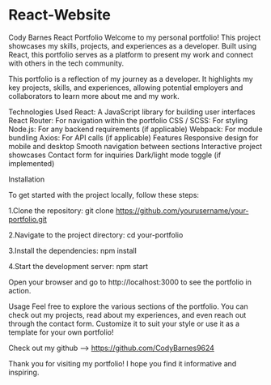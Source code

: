 # React-Website


Cody Barnes React Portfolio
Welcome to my personal portfolio! This project showcases my skills, projects, and experiences as a developer. Built using React, this portfolio serves as a platform to present my work and connect with others in the tech community.


This portfolio is a reflection of my journey as a developer. It highlights my key projects, skills, and experiences, allowing potential employers and collaborators to learn more about me and my work.

Technologies Used
React: A JavaScript library for building user interfaces
React Router: For navigation within the portfolio
CSS / SCSS: For styling
Node.js: For any backend requirements (if applicable)
Webpack: For module bundling
Axios: For API calls (if applicable)
Features
Responsive design for mobile and desktop
Smooth navigation between sections
Interactive project showcases
Contact form for inquiries
Dark/light mode toggle (if implemented)

Installation

To get started with the project locally, follow these steps:

1.Clone the repository:
git clone https://github.com/yourusername/your-portfolio.git

2.Navigate to the project directory:
cd your-portfolio

3.Install the dependencies:
npm install

4.Start the development server:
npm start

Open your browser and go to http://localhost:3000 to see the portfolio in action.

Usage
Feel free to explore the various sections of the portfolio. You can check out my projects, read about my experiences, and even reach out through the contact form. Customize it to suit your style or use it as a template for your own portfolio!

 Check out my github --> https://github.com/CodyBarnes9624

Thank you for visiting my portfolio! I hope you find it informative and inspiring.